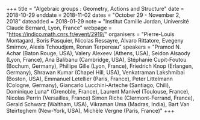+++
title = "Algebraic groups : Geometry, Actions and Structure"
date = 2018-10-29
enddate = 2018-11-02
dates = "October 29 - November 2, 2018"
dateadded = 2018-01-29
note = "Institut Camille Jordan, Université Claude Bernard, Lyon, France"
webpage = "https://indico.math.cnrs.fr/event/2919/"
organisers = "Pierre-Louis Montagard, Boris Pasquier, Nicolas Ressayre, Alvaro Rittatore, Evegeny Smirnov, Alexis Tchoudjem, Ronan Terpereau"
speakers = "Pramod N. Achar (Baton Rouge, USA), Valery Alexeev (Athens, USA), Seidon Alsaody (Lyon, France), Ana Balibanu (Cambridge, USA), Stéphanie Cupit-Foutou (Bochum, Germany), Phillipe Gille (Lyon, France), Friedrich Knop (Erlangen, Germany), Shrawan Kumar (Chapel Hill, USA), Venkatraman Lakshmibai (Boston, USA), Emmanuel Letellier (Paris, France), Peter Littelmann (Cologne, Germany), Giancarlo Lucchini-Arteche (Santiago, Chili), Dominique Luna* (Grenoble, France), Laurent Manivel (Toulouse, France), Nicolas Perrin (Versailles, France)
Simon Riche (Clermont-Ferrand, France), Gerald Schwarz (Waltham, USA), Vikraman Uma (Madras, India), Bart Van Steirteghem (New-York, USA), Michèle Vergne (Paris, France)"
+++
